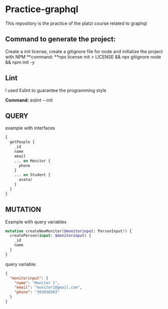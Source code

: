 # Practice-graphql

This repository is the practice of the platzi course related to graphql

## **Command to generate the project:**
Create a mit license, create a gitignore file for node and initialize the project with NPM
**command: **npx license mit > LICENSE && npx gitignore node && npm init -y


## Lint
I used Eslint to guarantee the programming style

**Command:** eslint --init

## QUERY
example with interfaces
```graphql
{
  getPeople {
    _id
    name
    email
    ... on Monitor {
      phone
    }
    ... on Student {
      avatar
    }
  }
}
```

## MUTATION
Example with query variables
```graphql
mutation createNewMonitor($monitorinput: PersonInput!) {
  createPerson(input: $monitorinput) {
    _id
    name
  }
}
```

query variable:
```json
{
  "monitorinput": {
    "name": "Monitor 1",
    "email": "monitor1@gmail.com",
    "phone": "303030303"
  }
}
```
